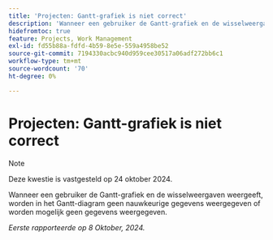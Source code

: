 ```yaml
---
title: 'Projecten: Gantt-grafiek is niet correct'
description: 'Wanneer een gebruiker de Gantt-grafiek en de wisselweergaven weergeeft, worden in het Gantt-diagram geen nauwkeurige gegevens weergegeven of worden mogelijk geen gegevens weergegeven. '
hidefromtoc: true
feature: Projects, Work Management
exl-id: fd55b88a-fdfd-4b59-8e5e-559a4958be52
source-git-commit: 7194330acbc940d959cee30517a06adf272bb6c1
workflow-type: tm+mt
source-wordcount: '70'
ht-degree: 0%

---
```


# Projecten: Gantt-grafiek is niet correct

>[!NOTE]
>
>Deze kwestie is vastgesteld op 24 oktober 2024.

Wanneer een gebruiker de Gantt-grafiek en de wisselweergaven weergeeft, worden in het Gantt-diagram geen nauwkeurige gegevens weergegeven of worden mogelijk geen gegevens weergegeven.

_Eerste rapporteerde op 8 Oktober, 2024._
